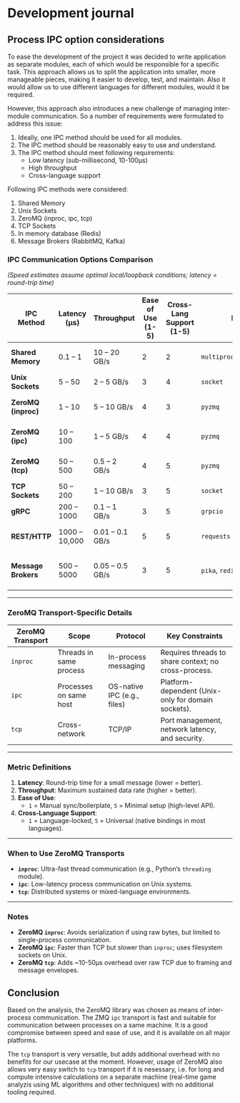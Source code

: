 # Development journal

## Process IPC option considerations

To ease the development of the project it was decided to write application as separate modules, each of which would be responsible for a specific task. This approach allows us to split the application into smaller, more manageable pieces, making it easier to develop, test, and maintain. Also it would allow us to use different languages for different modules, would it be required.

However, this approach also introduces a new challenge of managing inter-module communication. So a number of requirements were formulated to address this issue:

1. Ideally, one IPC method should be used for all modules.
2. The IPC method should be reasonably easy to use and understand.
3. The IPC method should meet following requirements:
   - Low latency (sub-millisecond, 10-100μs)
   - High throughput
   - Cross-language support

Following IPC methods were considered:

1. Shared Memory
2. Unix Sockets
3. ZeroMQ (inproc, ipc, tcp)
4. TCP Sockets
5. In memory database (Redis)
6. Message Brokers (RabbitMQ, Kafka)

### **IPC Communication Options Comparison**  
*(Speed estimates assume optimal local/loopback conditions; latency = round-trip time)*  

| **IPC Method**            | **Latency (μs)** | **Throughput**       | **Ease of Use (1-5)** | **Cross-Lang Support (1-5)** | **Python Tools** | **Best Use Cases**                     | **Key Notes**                                  |  
|---------------------------|------------------|----------------------|-----------------------|------------------------------|------------------|----------------------------------------|-----------------------------------------------|  
| **Shared Memory**          | 0.1 – 1          | 10 – 20 GB/s         | 2                     | 2                            | `multiprocessing.shared_memory` | Real-time data sharing, high-frequency | Manual sync, data alignment critical          |  
| **Unix Sockets**           | 5 – 50           | 2 – 5 GB/s           | 3                     | 4                            | `socket`         | Low-latency local IPC                  | Filesystem-based; no Windows support          |  
| **ZeroMQ (inproc)**        | 1 – 10           | 5 – 10 GB/s          | 4                     | 3                            | `pyzmq`          | Thread-to-thread in same process       | No serialization/network overhead             |  
| **ZeroMQ (ipc)**           | 10 – 100         | 1 – 5 GB/s           | 4                     | 4                            | `pyzmq`          | Process-to-process on same machine     | Uses OS-native IPC (e.g., Unix domain sockets)|  
| **ZeroMQ (tcp)**           | 50 – 500         | 0.5 – 2 GB/s         | 4                     | 5                            | `pyzmq`          | Cross-machine communication            | Portable, but adds network stack overhead     |  
| **TCP Sockets**            | 50 – 200         | 1 – 10 GB/s          | 3                     | 5                            | `socket`         | Networked or portable IPC              | OS networking stack overhead                  |  
| **gRPC**                   | 200 – 1000       | 0.1 – 1 GB/s         | 3                     | 5                            | `grpcio`         | Strict APIs, RPC workflows             | Protobuf/HTTP2; codegen required              |  
| **REST/HTTP**              | 1000 – 10,000   | 0.01 – 0.1 GB/s      | 5                     | 5                            | `requests`       | Web APIs, cross-platform compatibility | High overhead (text-based protocols)          |  
| **Message Brokers**        | 500 – 5000       | 0.05 – 0.5 GB/s      | 3                     | 5                            | `pika`, `redis`  | Decoupled systems, async workflows     | Broker setup required (e.g., RabbitMQ/Redis)  |  

---

### **ZeroMQ Transport-Specific Details**  
| **ZeroMQ Transport** | **Scope**                | **Protocol**                 | **Key Constraints**                              |  
|-----------------------|--------------------------|------------------------------|--------------------------------------------------|  
| `inproc`              | Threads in same process  | In-process messaging          | Requires threads to share context; no cross-process. |  
| `ipc`                | Processes on same host   | OS-native IPC (e.g., files)   | Platform-dependent (Unix-only for domain sockets).  |  
| `tcp`                | Cross-network            | TCP/IP                        | Port management, network latency, and security.     |  

---

### **Metric Definitions**  
1. **Latency**: Round-trip time for a small message (lower = better).  
2. **Throughput**: Maximum sustained data rate (higher = better).  
3. **Ease of Use**:  
   - `1` = Manual sync/boilerplate, `5` = Minimal setup (high-level API).  
4. **Cross-Language Support**:  
   - `1` = Language-locked, `5` = Universal (native bindings in most languages).  

---

### **When to Use ZeroMQ Transports**  
- **`inproc`**: Ultra-fast thread communication (e.g., Python’s `threading` module).  
- **`ipc`**: Low-latency process communication on Unix systems.  
- **`tcp`**: Distributed systems or mixed-language environments.  

---

### **Notes**  
- **ZeroMQ `inproc`**: Avoids serialization if using raw bytes, but limited to single-process communication.  
- **ZeroMQ `ipc`**: Faster than TCP but slower than `inproc`; uses filesystem sockets on Unix.  
- **ZeroMQ `tcp`**: Adds ~10-50μs overhead over raw TCP due to framing and message envelopes.

## Conclusion

Based on the analysis, the ZeroMQ library was chosen as means of inter-process communication. The ZMQ `ipc` transport is fast and suitable for communication between processes on a same machine. It is a good compromise between speed and ease of use, and it is available on all major platforms.

The `tcp` transport is very versatile, but adds additional overhead with no benefits for our usecase at the moment. However, usage of ZeroMQ also allows very easy switch to `tcp` transport if it is nesessary, i.e. for long and compute intensive calculations on a separate machine (real-time game analyzis using ML algorithms and other techniques) with no additional tooling required.
